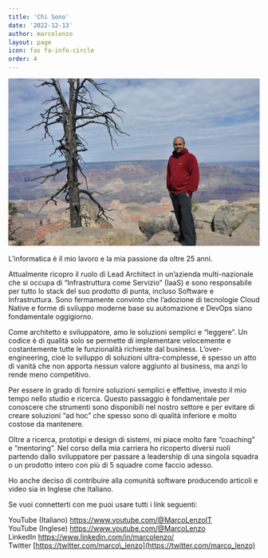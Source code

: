 ```yaml
---
title: 'Chi Sono'
date: '2022-12-13'
author: marcolenzo
layout: page
icon: fas fa-info-circle
order: 4
---
```


![Grand Canyon](/assets/img/marco-canyon.jpg)

L’informatica è il mio lavoro e la mia passione da oltre 25 anni.

Attualmente ricopro il ruolo di Lead Architect in un’azienda multi-nazionale che si occupa di “Infrastruttura come Servizio” (IaaS) e sono responsabile per tutto lo stack del suo prodotto di punta, incluso Software e Infrastruttura. Sono fermamente convinto che l’adozione di tecnologie Cloud Native e forme di sviluppo moderne base su automazione e DevOps siano fondamentale oggigiorno.

Come architetto e sviluppatore, amo le soluzioni semplici e “leggere”. Un codice è di qualità solo se permette di implementare velocemente e costantemente tutte le funzionalità richieste dal business. L’over-engineering, cioè lo sviluppo di soluzioni ultra-complesse, è spesso un atto di vanità che non apporta nessun valore aggiunto al business, ma anzi lo rende meno competitivo.

Per essere in grado di fornire soluzioni semplici e effettive, investo il mio tempo nello studio e ricerca. Questo passaggio è fondamentale per conoscere che strumenti sono disponibili nel nostro settore e per evitare di creare soluzioni “ad hoc” che spesso sono di qualità inferiore e molto costose da mantenere.

Oltre a ricerca, prototipi e design di sistemi, mi piace molto fare “coaching” e “mentoring”. Nel corso della mia carriera ho ricoperto diversi ruoli partendo dallo sviluppatore per passare a leadership di una singola squadra o un prodotto intero con più di 5 squadre come faccio adesso.

Ho anche deciso di contribuire alla comunità software producendo articoli e video sia in Inglese che Italiano.

Se vuoi connetterti con me puoi usare tutti i link seguenti:

YouTube (Italiano) <https://www.youtube.com/@MarcoLenzoIT>  
YouTube (Inglese) <https://www.youtube.com/@MarcoLenzo>  
LinkedIn <https://www.linkedin.com/in/marcolenzo/>  
Twitter [https://twitter.com/marco\_lenzo](https://twitter.com/marco_lenzo)